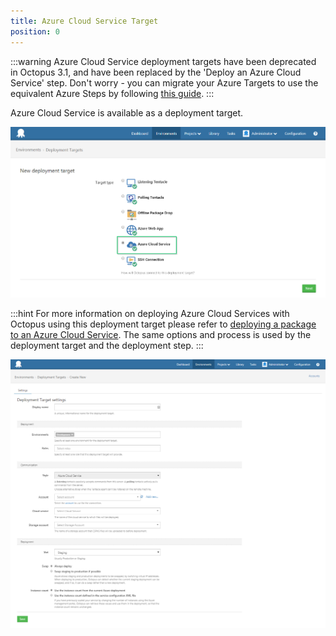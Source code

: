 ```yaml
---
title: Azure Cloud Service Target
position: 0
---
```



:::warning
Azure Cloud Service deployment targets have been deprecated in Octopus 3.1, and have been replaced by the 'Deploy an Azure Cloud Service' step.
Don't worry - you can migrate your Azure Targets to use the equivalent Azure Steps by following [this guide](/docs/how-to/migrate-azure-targets-into-azure-steps.md).
:::


Azure Cloud Service is available as a deployment target.


![](/docs/images/3048061/3277597.png)




:::hint
For more information on deploying Azure Cloud Services with Octopus using this deployment target please refer to [deploying a package to an Azure Cloud Service](/docs/deploying-applications/deploying-to-azure/deploying-a-package-to-an-azure-cloud-service/index.md). The same options and process is used by the deployment target and the deployment step.
:::





![](/docs/images/3048061/3277596.png)
